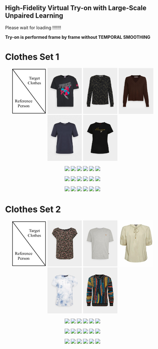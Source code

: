 ## High-Fidelity Virtual Try-on with Large-Scale Unpaired Learning
Please wait for loading !!!!!!!

**Try-on is performed frame by frame without TEMPORAL SMOOTHING**

# Clothes Set 1

<p align="middle">
  <img src="/video_table.jpg" height="150" />
  <img src="/cloth_images/5000012.png" height="150" /> 
  <img src="/cloth_images/5000015.png" height="150" />
    <img src="/cloth_images/5000053.png" height="150" /> 
  <img src="/cloth_images/5000139.png" height="150" />
      <img src="/cloth_images/5000220.png" height="150" /> 
</p>

<p align="middle">
  <img src="/origin1.gif" height="150" />
  <img src="/output_gif1/5000012.gif" height="150" /> 
  <img src="/output_gif1/5000015.gif" height="150" />
    <img src="/output_gif1/5000053.gif" height="150" /> 
  <img src="/output_gif1/5000139.gif" height="150" />
      <img src="/output_gif1/5000220.gif" height="150" /> 
</p>


<p align="middle">
  <img src="/origin2.gif" height="150" />
  <img src="/output_gif2/5000012.gif" height="150" /> 
  <img src="/output_gif2/5000015.gif" height="150" />
    <img src="/output_gif2/5000053.gif" height="150" /> 
  <img src="/output_gif2/5000139.gif" height="150" />
      <img src="/output_gif2/5000220.gif" height="150" /> 
</p>


<p align="middle">
  <img src="/origin4.gif" height="150" />
  <img src="/output_gif4/5000012.gif" height="150" /> 
  <img src="/output_gif4/5000015.gif" height="150" />
    <img src="/output_gif4/5000053.gif" height="150" /> 
  <img src="/output_gif4/5000139.gif" height="150" />
      <img src="/output_gif4/5000220.gif" height="150" /> 
</p>

# Clothes Set 2

<p align="middle">
  <img src="/video_table.jpg" height="150" />
  <img src="/cloth_images/5000248.png" height="150" /> 
  <img src="/cloth_images/5000268.png" height="150" />
    <img src="/cloth_images/5000269.png" height="150" /> 
  <img src="/cloth_images/5000300.png" height="150" />
      <img src="/cloth_images/5005035.png" height="150" /> 
</p>

<p align="middle">
  <img src="/origin1.gif" height="150" />
  <img src="/output_gif1/5000248.gif" height="150" /> 
  <img src="/output_gif1/5000268.gif" height="150" />
    <img src="/output_gif1/5000269.gif" height="150" /> 
  <img src="/output_gif1/5000300.gif" height="150" />
      <img src="/output_gif1/5005035.gif" height="150" /> 
</p>

<p align="middle">
  <img src="/origin2.gif" height="150" />
  <img src="/output_gif2/5000248_crop.gif" height="150" /> 
  <img src="/output_gif2/5000268.gif" height="150" />
    <img src="/output_gif2/5000269.gif" height="150" /> 
  <img src="/output_gif2/5000300.gif" height="150" />
      <img src="/output_gif2/5005035_crop.gif" height="150" /> 
</p>

<p align="middle">
  <img src="/origin4.gif" height="150" />
  <img src="/output_gif4/5000248_crop.gif" height="150" /> 
  <img src="/output_gif4/5000268.gif" height="150" />
    <img src="/output_gif4/5000269.gif" height="150" /> 
  <img src="/output_gif4/5000300.gif" height="150" />
      <img src="/output_gif4/5005035_crop.gif" height="150" /> 
</p>


